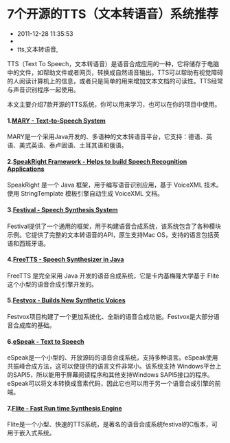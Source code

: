 # 7个开源的TTS（文本转语音）系统推荐
- 2011-12-28 11:35:53
- 
- tts,文本转语音,

TTS（Text To Speech，文本转语音）是语音合成应用的一种，它将储存于电脑中的文件，如帮助文件或者网页，转换成自然语音输出。TTS可以帮助有视觉障碍的人阅读计算机上的信息，或者只是简单的用来增加文本文档的可读性。TTS经常与声音识别程序一起使用。

本文主要介绍7款开源的TTS系统，你可以用来学习，也可以在你的项目中使用。
<h4>1.<a href="http://mary.dfki.de/">MARY - Text-to-Speech System</a></h4>
MARY是一个采用Java开发的、多语种的文本转语音平台，它支持：德语、英语、美式英语、泰卢固语、土耳其语和俄语。
<h4>2.<a href="http://speakrightframework.blogspot.com/">SpeakRight Framework - Helps to build Speech Recognition Applications</a></h4>
SpeakRight 是一个 Java 框架，用于编写语音识别应用，基于 VoiceXML 技术。使用 StringTemplate 模板引擎自动生成 VoiceXML 文档。
<h4>3.<a href="http://www.cstr.ed.ac.uk/projects/festival/">Festival - Speech Synthesis System</a></h4>
Festival提供了一个通用的框架，用于构建语音合成系统，该系统包含了各种模块示例。它提供了完整的文本转语音的API，原生支持Mac OS，支持的语言包括英语和西班牙语。
<h4>4.<a href="http://freetts.sourceforge.net/docs/index.php">FreeTTS - Speech Synthesizer in Java</a></h4>
FreeTTS 是完全采用 Java 开发的语音合成系统，它是卡内基梅隆大学基于 Flite 这个小型的语音合成引擎开发的。
<h4>5.<a href="http://festvox.org/%20">Festvox - Builds New Synthetic Voices</a></h4>
Festvox项目构建了一个更加系统化、全新的语音合成功能。Festvox是大部分语音合成库的基础。
<h4>6.<a href="http://espeak.sourceforge.net/">eSpeak - Text to Speech</a></h4>
eSpeak是一个小型的、开放源码的语音合成系统，支持多种语言。eSpeak使用共振峰合成方法，这可以使提供的语言文件非常小。该系统支持 Windows平台上的SAPI5，所以能用于屏幕阅读程序和其他支持Windows SAPI5接口的程序。eSpeak可以将文本转换成音素代码，因此它也可以用于另一个语音合成引擎的前端。
<h4>7.<a href="http://www.speech.cs.cmu.edu/flite/">Flite - Fast Run time Synthesis Engine</a></h4>
Flite是一个小型、快速的TTS系统，是著名的语音合成系统festival的C版本，可用于嵌入式系统。